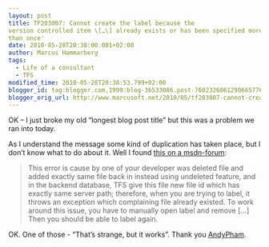```yaml
---
layout: post
title: TF203007: Cannot create the label because the
version controlled item \[…\] already exists or has been specified more
than once'
date: 2010-05-28T20:38:00.001+02:00
author: Marcus Hammarberg
tags:
  - Life of a consultant
  - TFS
modified_time: 2010-05-28T20:38:53.799+02:00
blogger_id: tag:blogger.com,1999:blog-36533086.post-7602326061290665776
blogger_orig_url: http://www.marcusoft.net/2010/05/tf203007-cannot-create-label-because.html
---
```




OK – I just broke my old “longest blog post title” but this was a
problem we ran into today.

As I understand the message some kind of duplication has taken place,
but I don’t know what to do about it. Well I found <a
href="http://social.msdn.microsoft.com/Forums/en/tfsversioncontrol/thread/de1cae9f-c49a-4803-afa3-82545d44112b"
target="_blank">this on a msdn-forum</a>:

> This error is cause by one of your developer was deleted file and
> added exactly same file back in instead using undeleted feature, and
> in the backend database, TFS give this file new file id which has
> exactly same server path; therefore, when you are trying to label, it
> throws an exception which complaining file already existed. To work
> around this issue, you have to manually open label and remove \[…\]
> Then you should be able to label again.

OK. One of those - “That’s strange, but it works”. Thank you <a
href="http://social.msdn.microsoft.com/Profile/en-US/?user=AndyPham&amp;referrer=http://social.msdn.microsoft.com/Forums/en/tfsversioncontrol/thread/de1cae9f-c49a-4803-afa3-82545d44112b&amp;rh=E2eIGcrgtMyTPVaEFIrTFrvt3s4NruVU2IIG%2bwzWs20%3d&amp;sp=forums"
target="_blank">AndyPham</a>.
